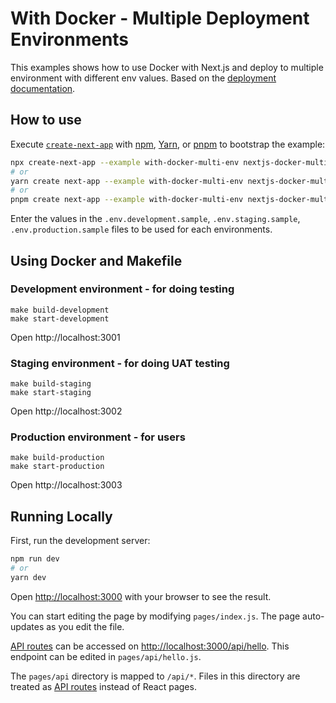 # With Docker - Multiple Deployment Environments

This examples shows how to use Docker with Next.js and deploy to multiple environment with different env values. Based on the [deployment documentation](https://nextjs.org/docs/deployment#docker-image).

## How to use

Execute [`create-next-app`](https://github.com/vercel/next.js/tree/canary/packages/create-next-app) with [npm](https://docs.npmjs.com/cli/init), [Yarn](https://yarnpkg.com/lang/en/docs/cli/create/), or [pnpm](https://pnpm.io) to bootstrap the example:

```bash
npx create-next-app --example with-docker-multi-env nextjs-docker-multi-env
# or
yarn create next-app --example with-docker-multi-env nextjs-docker-multi-env
# or
pnpm create next-app --example with-docker-multi-env nextjs-docker-multi-env
```

Enter the values in the `.env.development.sample`, `.env.staging.sample`, `.env.production.sample` files to be used for each environments.

## Using Docker and Makefile

### Development environment - for doing testing

```
make build-development
make start-development
```

Open http://localhost:3001

### Staging environment - for doing UAT testing

```
make build-staging
make start-staging
```

Open http://localhost:3002

### Production environment - for users

```
make build-production
make start-production
```

Open http://localhost:3003

## Running Locally

First, run the development server:

```bash
npm run dev
# or
yarn dev
```

Open [http://localhost:3000](http://localhost:3000) with your browser to see the result.

You can start editing the page by modifying `pages/index.js`. The page auto-updates as you edit the file.

[API routes](https://nextjs.org/docs/api-routes/introduction) can be accessed on [http://localhost:3000/api/hello](http://localhost:3000/api/hello). This endpoint can be edited in `pages/api/hello.js`.

The `pages/api` directory is mapped to `/api/*`. Files in this directory are treated as [API routes](https://nextjs.org/docs/api-routes/introduction) instead of React pages.